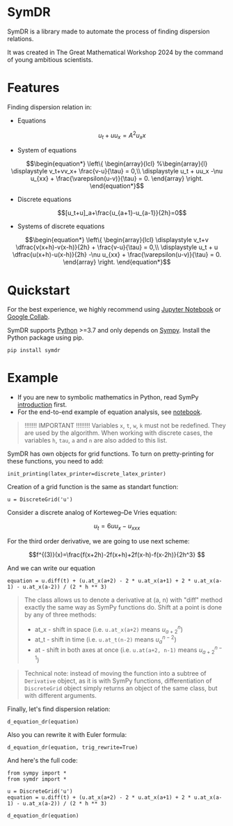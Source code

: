 SymDR
========
SymDR is a library made to automate the process of finding dispersion relations.

It was created in The Great Mathematical Workshop 2024 by the command of young ambitious scientists.

Features
===========
Finding dispersion relation in:
- Equations
  ```math
  u_t + u u_x = A^2 u_xx
  ```
- System of equations
```math
\begin{equation*}
\left\{
 \begin{array}{lcl}
%\begin{array}{l}
\displaystyle v_t+vv_x+ \frac{v-u}{\tau} = 0,\\
\displaystyle u_t + uu_x -\nu u_{xx} + \frac{\varepsilon(u-v)}{\tau} = 0.
\end{array}
\right.
\end{equation*}
```

- Discrete equations
  ```math
  [u_t+u]_a+\frac{u_{a+1}-u_{a-1}}{2h}=0
  ```
- Systems of discrete equations

```math
\begin{equation*}
\left\{
 \begin{array}{lcl}
\displaystyle v_t+v \dfrac{v(x+h)-v(x-h)}{2h} + \frac{v-u}{\tau} = 0,\\
\displaystyle u_t + u \dfrac{u(x+h)-u(x-h)}{2h} -\nu u_{xx} + \frac{\varepsilon(u-v)}{\tau} = 0.
\end{array}
\right.
\end{equation*}
```


Quickstart
=============
For the best experience, we highly recommend using [Jupyter Notebook](https://jupyter.org/) or [Google Collab](https://colab.research.google.com).

SymDR supports [Python](http://python.org/) >=3.7 and only depends on [Sympy](https://www.sympy.org).
Install the Python package using pip.
```
pip install symdr
```

Example
==========
- If you are new to symbolic mathematics in Python, read SymPy [introduction](https://docs.sympy.org/latest/tutorials/intro-tutorial/index.html) first.
- For the end-to-end example of equation analysis, see [notebook](https://github.com/symdr/symdr/blob/master/example.ipynb).

>!!!!!!! IMPORTANT !!!!!!!!
>Variables `x`, `t`, `w`, `k` must not be redefined. They are used by the algorithm. When working with discrete cases, the variables `h`, `tau`, `a` and `n` are also added to this list.


SymDR has own objects for grid functions. To turn on pretty-printing for these functions, you need to add:

```
init_printing(latex_printer=discrete_latex_printer)
```
Creation of a grid function is the same as standart function:

```
u = DiscreteGrid('u')
```

Consider a discrete analog of Korteweg–De Vries equation:
```math
u_{t}=6uu_{x}-u_{xxx}
```

For the third order derivative, we are going to use next scheme:
```math
f^{(3)}(x)=\frac{f(x+2h)-2f(x+h)+2f(x-h)-f(x-2h)}{2h^3} 
```
And we can write our equation
```
equation = u.diff(t) + (u.at_x(a+2) - 2 * u.at_x(a+1) + 2 * u.at_x(a-1) - u.at_x(a-2)) / (2 * h ** 3)
```
>The class allows us to denote a derivative at (a, n) with "diff" method exactly the same way as SymPy functions do.
>Shift at a point is done by any of three methods:
>- at_x - shift in space (i.e. ```u.at_x(a+2)``` means $u_{a+2}^n$)
>- at_t - shift in time (i.e. ```u.at_t(n-2)``` means $u_a^{n-2}$)
>- at - shift in both axes at once (i.e. ```u.at(a+2, n-1)``` means $u_{a+2}^{n-1}$)

>Technical note: instead of moving the function into a subtree of ```Derivative``` object, as it is with SymPy functions, differentiation of ```DiscreteGrid``` object simply returns an object of the same class, but with different arguments.

Finally, let's find dispersion relation:

```
d_equation_dr(equation)
```
Also you can rewrite it with Euler formula:

```
d_equation_dr(equation, trig_rewrite=True)
```

And here's the full code:

```
from sympy import *
from symdr import *

u = DiscreteGrid('u')
equation = u.diff(t) + (u.at_x(a+2) - 2 * u.at_x(a+1) + 2 * u.at_x(a-1) - u.at_x(a-2)) / (2 * h ** 3)

d_equation_dr(equation)
```

